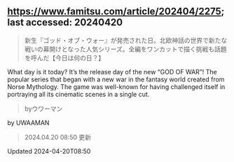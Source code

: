 ## https://www.famitsu.com/article/202404/2275; last accessed: 20240420

> 新生『ゴッド・オブ・ウォー』が発売された日。北欧神話の世界で新たな戦いの幕開けとなった人気シリーズ。全編をワンカットで描く挑戦も話題を呼んだ【今日は何の日？】

What day is it today? It’s the release day of the new “GOD OF WAR”! The popular series that began with a new war in the fantasy world created from Norse Mythology. The game was well-known for having challenged itself in portraying all its cinematic scenes in a single cut.

> byウワーマン

by UWAAMAN

> 2024.04.20 08:50 更新

Updated 2024-04-20T08:50
